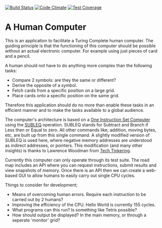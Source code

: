 [![Build Status](https://travis-ci.org/tombh/human-computer.svg)](https://travis-ci.org/tombh/human-computer)
[![Code Climate](https://codeclimate.com/github/tombh/human-computer/badges/gpa.svg)](https://codeclimate.com/github/tombh/human-computer)
[![Test Coverage](https://codeclimate.com/github/tombh/human-computer/badges/coverage.svg)](https://codeclimate.com/github/tombh/human-computer/coverage)

# A Human Computer

This is an application to facilitate a Turing Complete human computer. The guiding principle is
that the functioning of this computer should be possible without an actual electronic computer.
For example using just pieces of card and a pencil.

A human should not have to do anything more complex than the following tasks:
* Compare 2 symbols: are they the same or different?
* Derive the opposite of a symbol.
* Fetch cards from a specific position on a large grid.
* Place cards onto a specific position on the same grid.

Therefore this application should do no more than enable these tasks in an efficient manner and
to make the tasks available to a global audience.

The computer's architecture is based on a [One Instruction Set Computer](http://en.wikipedia.org/wiki/One_instruction_set_computer) using the [SUBLEQ](https://esolangs.org/wiki/Subleq)
operation. SUBLEQ stands for Subtract and Branch if Less then or Equal to zero. All other commands
like; addition, moving bytes, etc, are built up from this single command. A slightly modified
version of SUBLEQ is used here, where negative memory addresses are understood as
indirect addresses, or pointers. This modification (and many other insights) is thanks to Lawrence
Woodman from [Tech Tinkering](http://techtinkering.com/2009/05/15/improving-the-standard-subleq-oisc-architecture/).

Currently this computer can only operate through its test suite. The road map includes an API
where you can request instructions, submit results and view snapshots of memory. Once there is an
API then we can create a web-based GUI to allow humans to easily carry out single CPU cycles.

Things to consider for development;
* Means of overcoming human errors. Require each instruction to be carried out by 2 humans?
* Improving the efficiency of the CPU. Hello World is currently 155 cycles.
* What programs can this run? Is something like Tetris possible?
* How should output be displayed? In the main memory, or through a seperate 'monitor' grid?

